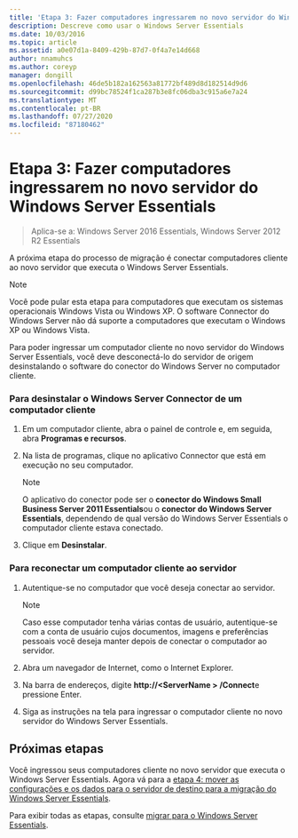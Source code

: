 ```yaml
---
title: 'Etapa 3: Fazer computadores ingressarem no novo servidor do Windows Server Essentials'
description: Descreve como usar o Windows Server Essentials
ms.date: 10/03/2016
ms.topic: article
ms.assetid: a0e07d1a-8409-429b-87d7-0f4a7e14d668
author: nnamuhcs
ms.author: coreyp
manager: dongill
ms.openlocfilehash: 46de5b182a162563a81772bf489d8d182514d9d6
ms.sourcegitcommit: d99bc78524f1ca287b3e8fc06dba3c915a6e7a24
ms.translationtype: MT
ms.contentlocale: pt-BR
ms.lasthandoff: 07/27/2020
ms.locfileid: "87180462"
---
```

# <a name="step-3-join-computers-to-the-new-windows-server-essentials-server"></a>Etapa 3: Fazer computadores ingressarem no novo servidor do Windows Server Essentials

>Aplica-se a: Windows Server 2016 Essentials, Windows Server 2012 R2 Essentials

A próxima etapa do processo de migração é conectar computadores cliente ao novo servidor que executa o Windows Server Essentials.

> [!NOTE]
>  Você pode pular esta etapa para computadores que executam os sistemas operacionais Windows Vista ou Windows XP. O software Connector do Windows Server não dá suporte a computadores que executam o Windows XP ou Windows Vista.

 Para poder ingressar um computador cliente no novo servidor do Windows Server Essentials, você deve desconectá-lo do servidor de origem desinstalando o software do conector do Windows Server no computador cliente.

### <a name="to-uninstall-windows-server-connector-on-a-client-computer"></a>Para desinstalar o Windows Server Connector de um computador cliente

1.  Em um computador cliente, abra o painel de controle e, em seguida, abra **Programas e recursos**.

2.  Na lista de programas, clique no aplicativo Connector que está em execução no seu computador.

    > [!NOTE]
    >  O aplicativo do conector pode ser o **conector do Windows Small Business Server 2011 Essentials**ou o **conector do Windows Server Essentials**, dependendo de qual versão do Windows Server Essentials o computador cliente estava conectado.

3.  Clique em **Desinstalar**.

### <a name="to-reconnect-a-client-computer-to-the-server"></a>Para reconectar um computador cliente ao servidor

1.  Autentique-se no computador que você deseja conectar ao servidor.

    > [!NOTE]
    >  Caso esse computador tenha várias contas de usuário, autentique-se com a conta de usuário cujos documentos, imagens e preferências pessoais você deseja manter depois de conectar o computador ao servidor.

2.  Abra um navegador de Internet, como o Internet Explorer.

3.  Na barra de endereços, digite **http://<ServerName \> /Connect**e pressione Enter.

4.  Siga as instruções na tela para ingressar o computador cliente no novo servidor do Windows Server Essentials.

## <a name="next-steps"></a>Próximas etapas
 Você ingressou seus computadores cliente no novo servidor que executa o Windows Server Essentials. Agora vá para a [etapa 4: mover as configurações e os dados para o servidor de destino para a migração do Windows Server Essentials](Step-4--Move-settings-and-data-to-the-Destination-Server-for-Windows-Server-Essentials-migration.md).


Para exibir todas as etapas, consulte [migrar para o Windows Server Essentials](Migrate-from-Previous-Versions-to-Windows-Server-Essentials-or-Windows-Server-Essentials-Experience.md).


